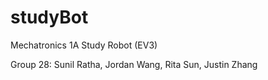 # studyBot
Mechatronics 1A Study Robot (EV3)

Group 28: Sunil Ratha, Jordan Wang, Rita Sun, Justin Zhang 
